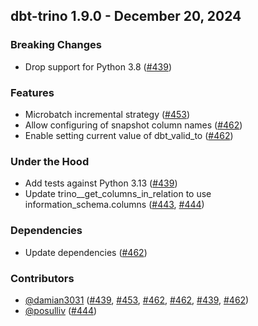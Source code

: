 ## dbt-trino 1.9.0 - December 20, 2024
### Breaking Changes
- Drop support for Python 3.8 ([#439](https://github.com/starburstdata/dbt-trino/pull/439))
### Features
- Microbatch incremental strategy ([#453](https://github.com/starburstdata/dbt-trino/pull/453))
- Allow configuring of snapshot column names ([#462](https://github.com/starburstdata/dbt-trino/pull/462))
- Enable setting current value of dbt_valid_to ([#462](https://github.com/starburstdata/dbt-trino/pull/462))
### Under the Hood
- Add tests against Python 3.13 ([#439](https://github.com/starburstdata/dbt-trino/pull/439))
- Update trino__get_columns_in_relation to use information_schema.columns ([#443](https://github.com/starburstdata/dbt-trino/issues/443), [#444](https://github.com/starburstdata/dbt-trino/pull/444))
### Dependencies
- Update dependencies ([#462](https://github.com/starburstdata/dbt-trino/pull/462))

### Contributors
- [@damian3031](https://github.com/damian3031) ([#439](https://github.com/starburstdata/dbt-trino/pull/439), [#453](https://github.com/starburstdata/dbt-trino/pull/453), [#462](https://github.com/starburstdata/dbt-trino/pull/462), [#462](https://github.com/starburstdata/dbt-trino/pull/462), [#439](https://github.com/starburstdata/dbt-trino/pull/439), [#462](https://github.com/starburstdata/dbt-trino/pull/462))
- [@posulliv](https://github.com/posulliv) ([#444](https://github.com/starburstdata/dbt-trino/pull/444))
